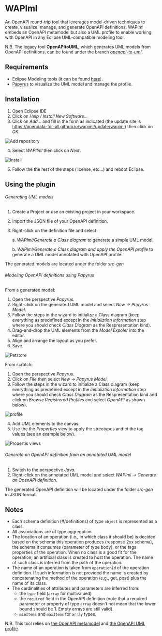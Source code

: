
# WAPIml

An OpenAPI round-trip tool that leverages model-driven techniques to create, visualize, manage, and generate OpenAPI
definitions. WAPIml embeds an OpenAPI metamodel but also a UML profile to enable working with OpenAPI in any Eclipse UML-compatible modeling tool.

N.B. The legacy tool **OpenAPItoUML**, which generates UML models from OpenAPI definitions, can be found under the branch [*openapi-to-uml*](https://github.com/opendata-for-all/wapiml/tree/openapi-to-uml).

## Requirements

- Eclipse Modeling tools (it can be found [here](https://www.eclipse.org/downloads/packages/release/2019-06/r/eclipse-modeling-tools)).
- [Papyrus](https://www.eclipse.org/papyrus/) to visualize the UML model and manage the profile.

## Installation

1. Open Eclipse IDE
2. Click on *Help / Install New Software...*
3. Click on *Add...* and fill in the form as indicated (the update site is https://opendata-for-all.github.io/wapiml/update/wapiml) then click on *OK*.

![Add repository](https://opendata-for-all.github.io/wapiml/images/wapiml/capture1.PNG)

4. Select *WAPIlml* then click on *Next*.

![Install](https://opendata-for-all.github.io/wapiml/images/wapiml/capture2.PNG)

5. Follow the the rest of the steps (license, etc...) and reboot Eclipse.

## Using the plugin

###### Generating UML models 
1. Create a Project or use an existing project in your workspace.
2. Import the JSON file of your OpenAPI definition. 
3. Right-click on the definition file and select:

	a. *WAPIml/Generate a Class diagram* to generate a simple UML model.
	
	b. *WAPIml/Generate a Class diagram and apply the OpenAPI profile* to generate a UML model annotated with OpenAPI profile.
	
The generated models are located under the folder *src-gen*


###### Modeling OpenAPI definitions using Papyrus

From a generated model:

1. Open the perspective *Papyrus*.
2. Right-click on the generated UML model and select *New -> Papyrus Model*.
4. Follow the steps in the wizard to initialize a Class diagram (keep everything as predefined except in the *Initializtion information* step where you should check *Class Diagram* as the Respresentation kind).
5. Drag-and-drop the UML elements from the *Model Expoler* into the editor.
6. Align and arrange the layout as you prefer.
7. Save.

![Petstore](https://opendata-for-all.github.io/wapiml/images/wapiml/petstore.png)

From scratch:

1. Open the perspective *Papyrus*.
2. Click on *File* then select *New -> Papyrus Model*.
3. Follow the steps in the wizard to initialize a Class diagram (keep everything as predefined except in the *Initializtion information* step where you should check *Class Diagram* as the Respresentation kind and click on *Browse Registrered Profiles* and select *OpenAPI* as shown below).

![profile](https://opendata-for-all.github.io/wapiml/images/wapiml/capture3.PNG)

4. Add UML elements to the canvas.
5. Use the the *Properties* view to apply the streotypes and et the tag values (see an example below).

![Propertis views](https://opendata-for-all.github.io/wapiml/images/wapiml/capture4.PNG)

###### Generate an OpenAPI definition from an annotated UML model

1. Switch to the perspective *Java*.
2. Right-click on the annotated UML model and select *WAPIml -> Generate an OpenAPI definition*.

The generated OpenAPI definition will be located under the folder *src-gen* in JSON format.

## Notes
- Each schema definition  (#/definitions) of type `object` is represented as a class.
- All associations are of type aggregation.
- The location of an operation (i.e., in which class it should be) is decided based on the schema this operation produces (response 2xx schema), the schema it consumes (parameter of type body), or the tags properties of the operation. When no class is a good fit for the operation, an artificial class is created to host the operation. The name of such class is inferred from the path of the operation.
- The name of an operation is taken from `operationId` of the operation definition. If such information is not provided the name is created by concatenating the method of the operation (e.g., get, post) plus the name of its class.
- The cardinalities of attributes and parameters are inferred from:
	- the `type` field (`array` for multivalued)
	- the `required` field in the OpenAPI definition (note that a required parameter or property of type `array` doesn't not mean that the lower bound should be 1. Empty arrays are still valid).
	- `minItems` and `maxItems` for `array` types.

N.B. This tool relies on [the OpenAPI metamodel](https://github.com/opendata-for-all/openapi-metamodel) and [the OpenAPI UML profile](https://github.com/opendata-for-all/openapi-profile).
